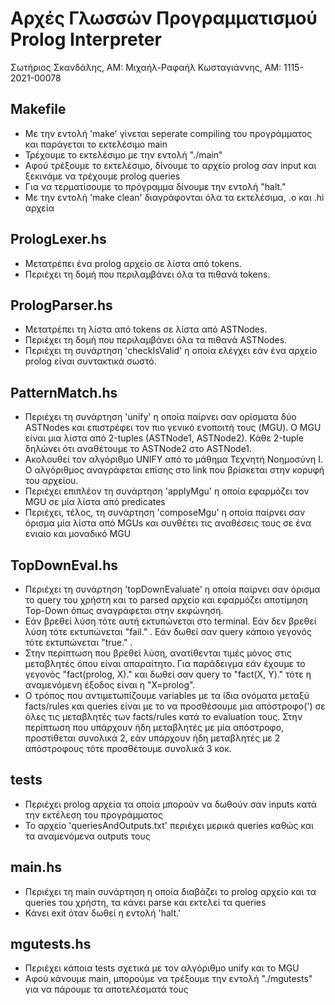 # Αρχές Γλωσσών Προγραμματισμού Prolog Interpreter
Σωτήριος Σκανδάλης, ΑΜ:
Μιχαήλ-Ραφαήλ Κωσταγιάννης, ΑΜ: 1115-2021-00078

## Makefile
- Με την εντολή 'make' γίνεται seperate compiling του προγράμματος και παράγεται το εκτελέσιμο main
- Τρέχουμε το εκτελέσιμο με την εντολή "./main"
- Αφού τρέξουμε το εκτελέσιμο, δίνουμε το αρχείο prolog σαν input και ξεκινάμε να τρέχουμε prolog queries
- Για να τερματίσουμε το πρόγραμμα δίνουμε την εντολή "halt."
- Με την εντολή 'make clean' διαγράφονται όλα τα εκτελέσιμα, .o και .hi αρχεία

## PrologLexer.hs
- Μετατρέπει ένα prolog αρχείο σε λίστα από tokens.
- Περιέχει τη δομή που περιλαμβάνει όλα τα πιθανά tokens.

## PrologParser.hs
- Μετατρέπει τη λίστα από tokens σε λίστα από ASTNodes.
- Περιέχει τη δομή που περιλαμβάνει όλα τα πιθανά ASTNodes.
- Περιέχει τη συνάρτηση 'checkIsValid' η οποία ελέγχει εάν ένα αρχείο prolog είναι συντακτικά σωστό.

## PatternMatch.hs
- Περιέχει τη συνάρτηση 'unify' η οποία παίρνει σαν ορίσματα δύο ASTNodes και επιστρέφει τον πιο γενικό ενοποιτή τους (MGU).
Ο MGU είναι μια λίστα από 2-tuples (ASTNode1, ASTNode2). Κάθε 2-tuple δηλώνει ότι αναθέτουμε το ASTNode2 στο ASTNode1.
- Ακολουθεί τον αλγόριθμο UNIFY από το μάθημα Τεχνητή Νοημοσύνη Ι. Ο αλγόριθμος αναγράφεται επίσης στο link που βρίσκεται στην κορυφή του αρχείου.
- Περιέχει επιπλέον τη συνάρτηση 'applyMgu' η οποία εφαρμόζει τον MGU σε μία λίστα από predicates
- Περιέχει, τέλος, τη συνάρτηση 'composeMgu' η οποία παίρνει σαν όρισμα μία λίστα από MGUs και συνθέτει τις αναθέσεις τους σε ένα ενιαίο και μοναδικό MGU

## TopDownEval.hs
- Περιέχει τη συνάρτηση 'topDownEvaluate' η οποία παίρνει σαν όρισμα το query του χρήστη και το parsed αρχείο και εφαρμόζει αποτίμηση Top-Down όπως αναγράφεται στην εκφώνηση.
- Εάν βρεθεί λύση τότε αυτή εκτυπώνεται στο terminal. Εάν δεν βρεθεί λύση τότε εκτυπώνεται "fail." . Εάν δωθεί σαν query κάποιο γεγονός τότε εκτυπώνεται "true." .
- Στην περίπτωση που βρεθεί λύση, ανατίθενται τιμές μόνος στις μεταβλητές όπου είναι απαραίτητο. Για παράδειγμα εάν έχουμε το γεγονός "fact(prolog, X)." και δωθεί σαν query το "fact(X, Y)." τότε η αναμενόμενη έξοδος είναι η "X=prolog".
- Ο τρόπος που αντιμετωπίζουμε variables με τα ίδια ονόματα μεταξύ facts/rules και queries είναι με το να προσθέσουμε μια απόστροφο(') σε όλες τις μεταβλητές των facts/rules κατά το evaluation τους. Στην περίπτωση που υπάρχουν ήδη μεταβλητές με μία απόστροφο, προστίθεται συνολικά 2, εάν υπάρχουν ήδη μεταβλητές με 2 απόστροφους τότε προσθέτουμε συνολικά 3 κοκ.

## tests
- Περιέχει prolog αρχεία τα οποία μπορούν να δωθούν σαν inputs κατά την εκτέλεση του προγράμματος
- Το αρχείο 'queriesAndOutputs.txt' περιέχει μερικά queries καθώς και τα αναμενόμενα outputs τους

## main.hs
- Περιέχει τη main συνάρτηση η οποία διαβάζει το prolog αρχείο και τα queries του χρήστη, τα κάνει parse και εκτελεί τα queries
- Κάνει exit όταν δωθεί η εντολή 'halt.'

## mgutests.hs
- Περιέχει κάποια tests σχετικά με τον αλγόριθμο unify και το MGU
- Αφού κάνουμε main, μπορούμε να τρέξουμε την εντολή "./mgutests" για να πάρουμε τα αποτελέσματά τους